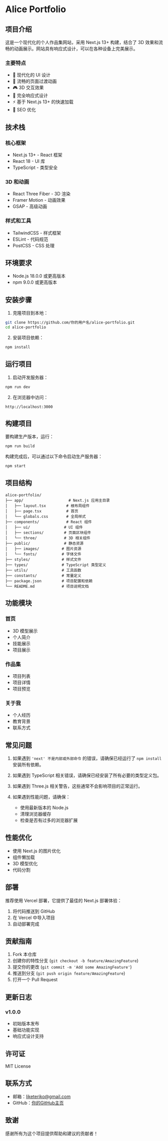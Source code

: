 # Alice Portfolio

## 项目介绍

这是一个现代化的个人作品集网站，采用 Next.js 13+ 构建，结合了 3D 效果和流畅的动画展示。网站具有响应式设计，可以在各种设备上完美展示。

### 主要特点

- 🎨 现代化的 UI 设计
- 🌟 流畅的页面过渡动画
- 🎮 3D 交互效果
- 📱 完全响应式设计
- ⚡ 基于 Next.js 13+ 的快速加载
- 🎯 SEO 优化

## 技术栈

### 核心框架
- Next.js 13+ - React 框架
- React 18 - UI 库
- TypeScript - 类型安全

### 3D 和动画
- React Three Fiber - 3D 渲染
- Framer Motion - 动画效果
- GSAP - 高级动画

### 样式和工具
- TailwindCSS - 样式框架
- ESLint - 代码规范
- PostCSS - CSS 处理

## 环境要求

- Node.js 18.0.0 或更高版本
- npm 9.0.0 或更高版本

## 安装步骤

1. 克隆项目到本地：
```bash
git clone https://github.com/你的用户名/alice-portfolio.git
cd alice-portfolio
```

2. 安装项目依赖：
```bash
npm install
```

## 运行项目

1. 启动开发服务器：
```bash
npm run dev
```

2. 在浏览器中访问：
```
http://localhost:3000
```

## 构建项目

要构建生产版本，运行：
```bash
npm run build
```

构建完成后，可以通过以下命令启动生产服务器：
```bash
npm start
```

## 项目结构

```
alice-portfolio/
├── app/                    # Next.js 应用主目录
│   ├── layout.tsx         # 根布局组件
│   ├── page.tsx           # 首页
│   └── globals.css        # 全局样式
├── components/            # React 组件
│   ├── ui/               # UI 组件
│   ├── sections/         # 页面区块组件
│   └── three/            # 3D 相关组件
├── public/               # 静态资源
│   ├── images/          # 图片资源
│   └── fonts/           # 字体文件
├── styles/              # 样式文件
├── types/               # TypeScript 类型定义
├── utils/               # 工具函数
├── constants/           # 常量定义
├── package.json         # 项目配置和依赖
└── README.md            # 项目说明文档
```

## 功能模块

### 首页
- 3D 模型展示
- 个人简介
- 技能展示
- 项目展示

### 作品集
- 项目列表
- 项目详情
- 项目预览

### 关于我
- 个人经历
- 教育背景
- 联系方式

## 常见问题

1. 如果遇到 `'next' 不是内部或外部命令` 的错误，请确保已经运行了 `npm install` 安装所有依赖。

2. 如果遇到 TypeScript 相关错误，请确保已经安装了所有必要的类型定义包。

3. 如果遇到 Three.js 相关警告，这些通常不会影响项目的正常运行。

4. 如果遇到性能问题，请确保：
   - 使用最新版本的 Node.js
   - 清理浏览器缓存
   - 检查是否有过多的浏览器扩展

## 性能优化

- 使用 Next.js 的图片优化
- 组件懒加载
- 3D 模型优化
- 代码分割

## 部署

推荐使用 Vercel 部署，它提供了最佳的 Next.js 部署体验：

1. 将代码推送到 GitHub
2. 在 Vercel 中导入项目
3. 自动部署完成

## 贡献指南

1. Fork 本仓库
2. 创建你的特性分支 (`git checkout -b feature/AmazingFeature`)
3. 提交你的更改 (`git commit -m 'Add some AmazingFeature'`)
4. 推送到分支 (`git push origin feature/AmazingFeature`)
5. 打开一个 Pull Request

## 更新日志

### v1.0.0
- 初始版本发布
- 基础功能实现
- 响应式设计支持

## 许可证

MIT License

## 联系方式

- 邮箱：liketeriko@gmail.com
- GitHub：[你的GitHub主页](https://github.com/Ter1ko)

## 致谢

感谢所有为这个项目提供帮助和建议的贡献者！
